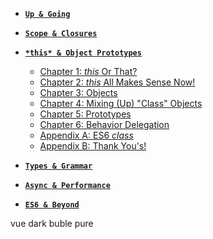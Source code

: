- [**`Up & Going`**](up%20&%20going/README)


- [**`Scope & Closures`**](scope%20&%20closures/README)


- [**`*this* & Object Prototypes`**](this%20&%20object%20prototypes/README)
    - [Chapter 1: *this* Or That?](this%20&%20object%20prototypes/ch1)
    - [Chapter 2: *this* All Makes Sense Now!](this%20&%20object%20prototypes/ch2)
    - [Chapter 3: Objects](this%20&%20object%20prototypes/ch3)
    - [Chapter 4: Mixing (Up) "Class" Objects](this%20&%20object%20prototypes/ch4)
    - [Chapter 5: Prototypes](this%20&%20object%20prototypes/ch5)
    - [Chapter 6: Behavior Delegation](this%20&%20object%20prototypes/ch6)
    - [Appendix A: ES6 *class*](this%20&%20object%20prototypes/apA)
    - [Appendix B: Thank You's!](this%20&%20object%20prototypes/apB)


- [**`Types & Grammar`**](types%20&%20grammar/README)


- [**`Async & Performance`**](async%20&%20performance/README)


- [**`ES6 & Beyond`**](es6%20&%20beyond/README)

<div class="themes">
    <span data-theme="vue">vue</span>
    <span data-theme="dark">dark</span>
    <span data-theme="buble">buble</span>
    <span data-theme="pure">pure</span>
</div>
